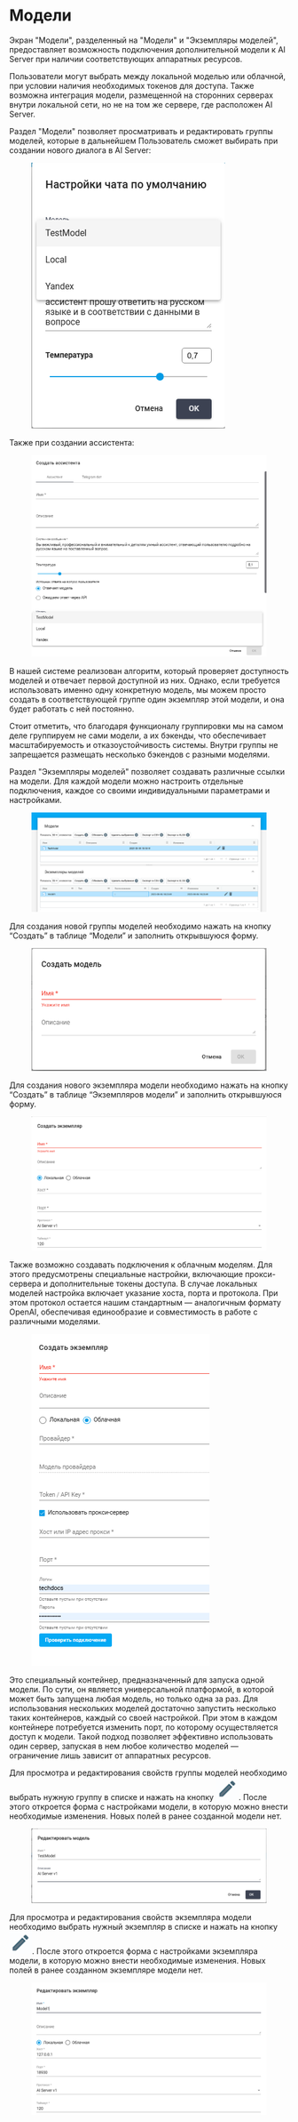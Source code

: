 # Модели

Экран "Модели", разделенный на "Модели" и "Экземпляры моделей", предоставляет возможность подключения дополнительной модели к AI Server при наличии соответствующих аппаратных ресурсов.&#x20;

Пользователи могут выбрать между локальной моделью или облачной, при условии наличия необходимых токенов для доступа. Также возможна интеграция модели, размещенной на сторонних серверах внутри локальной сети, но не на том же сервере, где расположен AI Server.&#x20;

Раздел "Модели" позволяет просматривать и редактировать группы моделей, которые в дальнейшем Пользователь сможет выбирать при создании нового диалога в AI Server:

<figure><img src="../../../.gitbook/assets/изображение (5) (1).png" alt=""><figcaption></figcaption></figure>

Также при создании ассистента:

<figure><img src="../../../.gitbook/assets/изображение (3) (1) (1).png" alt=""><figcaption></figcaption></figure>

В нашей системе реализован алгоритм, который проверяет доступность моделей и отвечает первой доступной из них. Однако, если требуется использовать именно одну конкретную модель, мы можем просто создать в соответствующей группе один экземпляр этой модели, и она будет работать с ней постоянно.

Стоит отметить, что благодаря функционалу группировки мы на самом деле группируем не сами модели, а их бэкенды, что обеспечивает масштабируемость и отказоустойчивость системы. Внутри группы не запрещается размещать несколько бэкендов с разными моделями.

Раздел "Экземпляры моделей" позволяет создавать различные ссылки на модели. Для каждой модели можно настроить отдельные подключения, каждое со своими индивидуальными параметрами и настройками.

<figure><img src="../../../.gitbook/assets/изображение (271).png" alt=""><figcaption></figcaption></figure>

Для создания новой группы моделей необходимо нажать на кнопку “Создать” в таблице “Модели” и заполнить открывшуюся форму.&#x20;

<figure><img src="../../../.gitbook/assets/изображение (9).png" alt=""><figcaption></figcaption></figure>

Для создания нового экземпляра модели необходимо нажать на кнопку “Создать” в таблице “Экземпляров модели” и заполнить открывшуюся форму.&#x20;

<figure><img src="../../../.gitbook/assets/изображение (10).png" alt=""><figcaption></figcaption></figure>

Также возможно создавать подключения к облачным моделям. Для этого предусмотрены специальные настройки, включающие прокси-сервера и дополнительные токены доступа. В случае локальных моделей настройка включает указание хоста, порта и протокола. При этом протокол остается нашим стандартным — аналогичным формату OpenAI, обеспечивая единообразие и совместимость в работе с различными моделями.

<figure><img src="../../../.gitbook/assets/изображение (2) (1) (1).png" alt=""><figcaption></figcaption></figure>

Это специальный контейнер, предназначенный для запуска одной модели. По сути, он является универсальной платформой, в которой может быть запущена любая модель, но только одна за раз. Для использования нескольких моделей достаточно запустить несколько таких контейнеров, каждый со своей настройкой. При этом в каждом контейнере потребуется изменить порт, по которому осуществляется доступ к модели. Такой подход позволяет эффективно использовать один сервер, запуская в нем любое количество моделей — ограничение лишь зависит от аппаратных ресурсов.

Для просмотра и редактирования свойств группы моделей необходимо выбрать нужную группу в списке и нажать на кнопку ![](<../../../.gitbook/assets/изображение (303).png>). После этого откроется форма с настройками модели, в которую можно внести необходимые изменения. Новых полей в ранее созданной модели нет.

<figure><img src="../../../.gitbook/assets/изображение (272).png" alt=""><figcaption></figcaption></figure>

Для просмотра и редактирования свойств экземпляра модели необходимо выбрать нужный экземпляр в списке и нажать на кнопку ![](<../../../.gitbook/assets/изображение (303).png>). После этого откроется форма с настройками экземпляра модели, в которую можно внести необходимые изменения. Новых полей в ранее созданном экземпляре модели нет.

<figure><img src="../../../.gitbook/assets/изображение (273).png" alt=""><figcaption></figcaption></figure>

